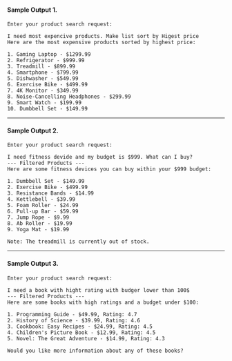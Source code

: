 #### Sample Output 1.

	Enter your product search request: 

```text
I need most expencive products. Make list sort by Higest price
Here are the most expensive products sorted by highest price:

1. Gaming Laptop - $1299.99
2. Refrigerator - $999.99
3. Treadmill - $899.99
4. Smartphone - $799.99
5. Dishwasher - $549.99
6. Exercise Bike - $499.99
7. 4K Monitor - $349.99
8. Noise-Cancelling Headphones - $299.99
9. Smart Watch - $199.99
10. Dumbbell Set - $149.99
```

----------------------------------------------------------------

#### Sample Output 2.

	Enter your product search request: 

```text
I need fitness devide and my budget is $999. What can I buy?
--- Filtered Products ---
Here are some fitness devices you can buy within your $999 budget:

1. Dumbbell Set - $149.99
2. Exercise Bike - $499.99
3. Resistance Bands - $14.99
4. Kettlebell - $39.99
5. Foam Roller - $24.99
6. Pull-up Bar - $59.99
7. Jump Rope - $9.99
8. Ab Roller - $19.99
9. Yoga Mat - $19.99

Note: The treadmill is currently out of stock.
```


--------------------------------------------------


#### Sample Output 3.

	Enter your product search request: 
```text
I need a book with hight rating with budger lower than 100$
--- Filtered Products ---
Here are some books with high ratings and a budget under $100:

1. Programming Guide - $49.99, Rating: 4.7
2. History of Science - $39.99, Rating: 4.6
3. Cookbook: Easy Recipes - $24.99, Rating: 4.5
4. Children's Picture Book - $12.99, Rating: 4.5
5. Novel: The Great Adventure - $14.99, Rating: 4.3

Would you like more information about any of these books?
```

